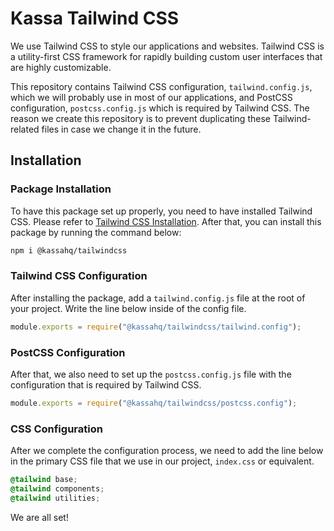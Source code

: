 # Kassa Tailwind CSS

We use Tailwind CSS to style our applications and websites. Tailwind CSS is a utility-first CSS framework for rapidly building custom user interfaces that are highly customizable.

This repository contains Tailwind CSS configuration, `tailwind.config.js`, which we will probably use in most of our applications, and PostCSS configuration, `postcss.config.js` which is required by Tailwind CSS. The reason we create this repository is to prevent duplicating these Tailwind-related files in case we change it in the future.

## Installation

### Package Installation

To have this package set up properly, you need to have installed Tailwind CSS. Please refer to [Tailwind CSS Installation](https://tailwindcss.com/docs/installation/using-postcss). After that, you can install this package by running the command below:

```bash
npm i @kassahq/tailwindcss
```

### Tailwind CSS Configuration

After installing the package, add a `tailwind.config.js` file at the root of your project. Write the line below inside of the config file.

```js
module.exports = require("@kassahq/tailwindcss/tailwind.config");
```

### PostCSS Configuration

After that, we also need to set up the `postcss.config.js` file with the configuration that is required by Tailwind CSS.

```js
module.exports = require("@kassahq/tailwindcss/postcss.config");
```

### CSS Configuration

After we complete the configuration process, we need to add the line below in the primary CSS file that we use in our project, `index.css` or equivalent.

```css
@tailwind base;
@tailwind components;
@tailwind utilities;
```

We are all set!
